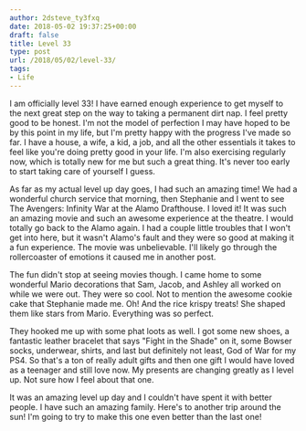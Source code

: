 ```yaml
---
author: 2dsteve_ty3fxq
date: 2018-05-02 19:37:25+00:00
draft: false
title: Level 33
type: post
url: /2018/05/02/level-33/
tags:
- Life
---
```


I am officially level 33! I have earned enough experience to get myself to the next great step on the way to taking a permanent dirt nap. I feel pretty good to be honest. I'm not the model of perfection I may have hoped to be by this point in my life, but I'm pretty happy with the progress I've made so far. I have a house, a wife, a kid, a job, and all the other essentials it takes to feel like you're doing pretty good in your life. I'm also exercising regularly now, which is totally new for me but such a great thing. It's never too early to start taking care of yourself I guess.

As far as my actual level up day goes, I had such an amazing time! We had a wonderful church service that morning, then Stephanie and I went to see The Avengers: Infinity War at the Alamo Drafthouse. I loved it! It was such an amazing movie and such an awesome experience at the theatre. I would totally go back to the Alamo again. I had a couple little troubles that I won't get into here, but it wasn't Alamo's fault and they were so good at making it a fun experience. The movie was unbelievable. I'll likely go through the rollercoaster of emotions it caused me in another post.

The fun didn't stop at seeing movies though. I came home to some wonderful Mario decorations that Sam, Jacob, and Ashley all worked on while we were out. They were so cool. Not to mention the awesome cookie cake that Stephanie made me. Oh! And the rice krispy treats! She shaped them like stars from Mario. Everything was so perfect.

They hooked me up with some phat loots as well. I got some new shoes, a fantastic leather bracelet that says "Fight in the Shade" on it, some Bowser socks, underwear, shirts, and last but definitely not least, God of War for my PS4. So that's a ton of really adult gifts and then one gift I would have loved as a teenager and still love now. My presents are changing greatly as I level up. Not sure how I feel about that one.

It was an amazing level up day and I couldn't have spent it with better people. I have such an amazing family. Here's to another trip around the sun! I'm going to try to make this one even better than the last one!
